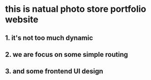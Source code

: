 # this is natual photo store portfolio website
## 1. it's not too much dynamic
## 2. we are focus on some simple routing 
## 3. and some frontend UI design


